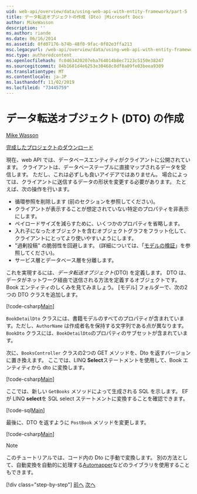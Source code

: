 ```yaml
---
uid: web-api/overview/data/using-web-api-with-entity-framework/part-5
title: データ転送オブジェクトの作成 (Dto) |Microsoft Docs
author: MikeWasson
description: ''
ms.author: riande
ms.date: 06/16/2014
ms.assetid: 0fd07176-b74b-48f0-9fac-0f02e3ffa213
msc.legacyurl: /web-api/overview/data/using-web-api-with-entity-framework/part-5
msc.type: authoredcontent
ms.openlocfilehash: fc0463420207eba764014b8ec7123c5150e38247
ms.sourcegitcommit: 84b1681d4e6253e30468c8df8a09fe03beea9309
ms.translationtype: MT
ms.contentlocale: ja-JP
ms.lasthandoff: 11/02/2019
ms.locfileid: "73445759"
---
```

# <a name="create-data-transfer-objects-dtos"></a>データ転送オブジェクト (DTO) の作成

[Mike Wasson](https://github.com/MikeWasson)

[完成したプロジェクトのダウンロード](https://github.com/MikeWasson/BookService)

現在、web API では、データベースエンティティがクライアントに公開されています。 クライアントは、データベーステーブルに直接マップされるデータを受信します。 ただし、これは必ずしも良いアイデアではありません。 場合によっては、クライアントに送信するデータの形状を変更する必要があります。 たとえば、次の操作を行います。

- 循環参照を削除します (前のセクションを参照してください)。
- クライアントが表示することが想定されていない特定のプロパティを非表示にします。
- ペイロードサイズを減らすために、いくつかのプロパティを省略します。
- 入れ子になったオブジェクトを含むオブジェクトグラフをフラット化して、クライアントにとってより使いやすいようにします。
- "過剰投稿" の脆弱性を回避します。 (詳細については、「[モデルの検証](../../formats-and-model-binding/model-validation-in-aspnet-web-api.md)」を参照してください)。
- サービス層とデータベース層を分離します。

これを実現するには、*データ転送オブジェクト*(DTO) を定義します。 DTO は、データがネットワーク経由で送信される方法を定義するオブジェクトです。 Book エンティティのしくみを見てみましょう。 [モデル] フォルダーで、次の2つの DTO クラスを追加します。

[!code-csharp[Main](part-5/samples/sample1.cs)]

`BookDetailDto` クラスには、書籍モデルのすべてのプロパティが含まれています。ただし、`AuthorName` は作成者名を保持する文字列である点が異なります。 `BookDto` クラスには、`BookDetailDto`のプロパティのサブセットが含まれています。

次に、`BooksController` クラスの2つの GET メソッドを、Dto を返すバージョンに置き換えます。 ここでは、LINQ **Select**ステートメントを使用して、Book エンティティから dto に変換します。

[!code-csharp[Main](part-5/samples/sample2.cs)]

ここでは、新しい `GetBooks` メソッドによって生成される SQL を示します。 EF が LINQ **select**を SQL select ステートメントに変換することを確認できます。

[!code-sql[Main](part-5/samples/sample3.sql)]

最後に、DTO を返すように `PostBook` メソッドを変更します。

[!code-csharp[Main](part-5/samples/sample4.cs)]

> [!NOTE]
> このチュートリアルでは、コード内の Dto に手動で変換します。 別の方法として、自動変換を自動的に処理する[Automapper](http://automapper.org/)などのライブラリを使用することもできます。
> 
> [!div class="step-by-step"]
> [前へ](part-4.md)
> [次へ](part-6.md)
